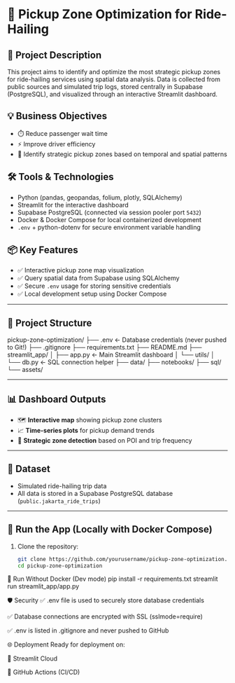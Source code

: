 # 🚕 Pickup Zone Optimization for Ride-Hailing

## 🎯 Project Description
This project aims to identify and optimize the most strategic pickup zones for ride-hailing services using spatial data analysis. Data is collected from public sources and simulated trip logs, stored centrally in Supabase (PostgreSQL), and visualized through an interactive Streamlit dashboard.

## 💡 Business Objectives
- ⏱️ Reduce passenger wait time
- ⚡ Improve driver efficiency
- 📍 Identify strategic pickup zones based on temporal and spatial patterns

## 🛠️ Tools & Technologies
- Python (pandas, geopandas, folium, plotly, SQLAlchemy)
- Streamlit for the interactive dashboard
- Supabase PostgreSQL (connected via session pooler port `5432`)
- Docker & Docker Compose for local containerized development
- `.env` + python-dotenv for secure environment variable handling

## 📦 Key Features
- ✅ Interactive pickup zone map visualization
- ✅ Query spatial data from Supabase using SQLAlchemy
- ✅ Secure `.env` usage for storing sensitive credentials
- ✅ Local development setup using Docker Compose

---

## 📁 Project Structure
pickup-zone-optimization/
├── .env ← Database credentials (never pushed to Git!)
├── .gitignore
├── requirements.txt
├── README.md
├── streamlit_app/
│ ├── app.py ← Main Streamlit dashboard
│ └── utils/
│ └── db.py ← SQL connection helper
├── data/
├── notebooks/
├── sql/
└── assets/


---

## 📊 Dashboard Outputs

- 🗺️ **Interactive map** showing pickup zone clusters
- 📈 **Time-series plots** for pickup demand trends
- 📌 **Strategic zone detection** based on POI and trip frequency

---

## 🔗 Dataset
- Simulated ride-hailing trip data
- All data is stored in a Supabase PostgreSQL database (`public.jakarta_ride_trips`)

---

## 🚀 Run the App (Locally with Docker Compose)

1. Clone the repository:
   ```bash
   git clone https://github.com/yourusername/pickup-zone-optimization.git
   cd pickup-zone-optimization

🧪 Run Without Docker (Dev mode)
pip install -r requirements.txt
streamlit run streamlit_app/app.py

🛡️ Security
✅ .env file is used to securely store database credentials

✅ Database connections are encrypted with SSL (sslmode=require)

✅ .env is listed in .gitignore and never pushed to GitHub

🌐 Deployment
Ready for deployment on:

🔹 Streamlit Cloud

🔹 GitHub Actions (CI/CD)